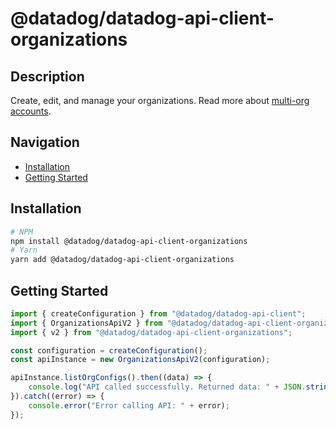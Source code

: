 # @datadog/datadog-api-client-organizations

## Description

Create, edit, and manage your organizations. Read more about [multi-org accounts](https://docs.datadoghq.com/account_management/multi_organization).

## Navigation

- [Installation](#installation)
- [Getting Started](#getting-started)

## Installation

```sh
# NPM
npm install @datadog/datadog-api-client-organizations
# Yarn
yarn add @datadog/datadog-api-client-organizations
```

## Getting Started
```ts
import { createConfiguration } from "@datadog/datadog-api-client";
import { OrganizationsApiV2 } from "@datadog/datadog-api-client-organizations";
import { v2 } from "@datadog/datadog-api-client-organizations";

const configuration = createConfiguration();
const apiInstance = new OrganizationsApiV2(configuration);

apiInstance.listOrgConfigs().then((data) => {
    console.log("API called successfully. Returned data: " + JSON.stringify(data));
}).catch((error) => {
    console.error("Error calling API: " + error);
});
```